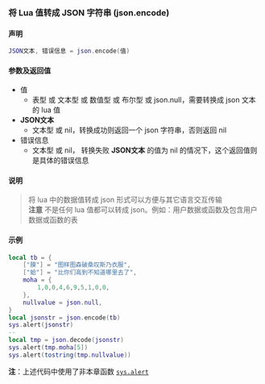 ### 将 Lua 值转成 JSON 字符串 \(**json\.encode**\)


#### 声明
```lua
JSON文本, 错误信息 = json.encode(值)
```


#### 参数及返回值
- 值
    - 表型 或 文本型 或 数值型 或 布尔型 或 json\.null，需要转换成 json 文本的 lua 值
- **JSON文本**
    - 文本型 或 nil，转换成功则返回一个 json 字符串，否则返回 nil
- 错误信息
    - 文本型 或 nil， 转换失败 **JSON文本** 的值为 nil 的情况下，这个返回值则是具体的错误信息


#### 说明
> 将 lua 中的数据值转成 json 形式可以方便与其它语言交互传输  
> **注意** 不是任何 lua 值都可以转成 json。例如：用户数据或函数及包含用户数据或函数的表  


#### 示例  
```lua
local tb = {
    ["膜"] = "图样图森破桑叹斯乃衣服",
    ["蛤"] = "比你们高到不知道哪里去了",
    moha = {
        1,0,0,4,6,9,5,1,0,0,
    },
    nullvalue = json.null,
}
local jsonstr = json.encode(tb)
sys.alert(jsonstr)
--
local tmp = json.decode(jsonstr)
sys.alert(tmp.moha[5])
sys.alert(tostring(tmp.nullvalue))
```
**注**：上述代码中使用了非本章函数 [`sys.alert`](/Handbook/sys/sys.alert.md)

